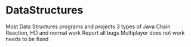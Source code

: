# DataStructures
Most Data Structures programs and projects
3 types of Java Chain Reaction, HD and normal work
Report all bugs
Multiplayer does not work needs to be fixed
